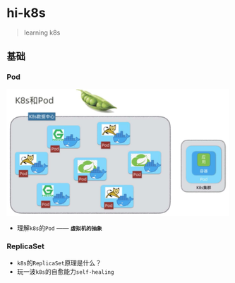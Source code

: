 # hi-k8s

> learning k8s

## 基础

### Pod

![pod1](assets/images/pod-1.jpg)

- 理解`k8s`的`Pod` —— **`虚拟机的抽象`**

### ReplicaSet

- `k8s`的`ReplicaSet`原理是什么？
- 玩一波`k8s`的自愈能力`self-healing`
